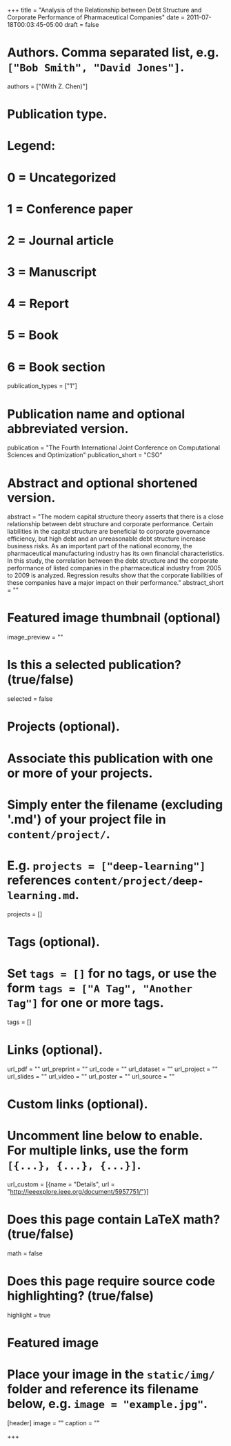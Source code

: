 +++
title = "Analysis of the Relationship between Debt Structure and Corporate Performance of Pharmaceutical Companies"
date = 2011-07-18T00:03:45-05:00
draft = false

# Authors. Comma separated list, e.g. `["Bob Smith", "David Jones"]`.
authors = ["(With Z. Chen)"]

# Publication type.
# Legend:
# 0 = Uncategorized
# 1 = Conference paper
# 2 = Journal article
# 3 = Manuscript
# 4 = Report
# 5 = Book
# 6 = Book section
publication_types = ["1"]

# Publication name and optional abbreviated version.
publication = "The Fourth International Joint Conference on Computational Sciences and Optimization"
publication_short = "CSO"

# Abstract and optional shortened version.
abstract = "The modern capital structure theory asserts that there is a close relationship between debt structure and corporate performance. Certain liabilities in the capital structure are beneficial to corporate governance efficiency, but high debt and an unreasonable debt structure increase business risks. As an important part of the national economy, the pharmaceutical manufacturing industry has its own financial characteristics. In this study, the correlation between the debt structure and the corporate performance of listed companies in the pharmaceutical industry from 2005 to 2009 is analyzed. Regression results show that the corporate liabilities of these companies have a major impact on their performance."
abstract_short = ""

# Featured image thumbnail (optional)
image_preview = ""

# Is this a selected publication? (true/false)
selected = false

# Projects (optional).
#   Associate this publication with one or more of your projects.
#   Simply enter the filename (excluding '.md') of your project file in `content/project/`.
#   E.g. `projects = ["deep-learning"]` references `content/project/deep-learning.md`.
projects = []

# Tags (optional).
#   Set `tags = []` for no tags, or use the form `tags = ["A Tag", "Another Tag"]` for one or more tags.
tags = []

# Links (optional).
url_pdf = ""
url_preprint = ""
url_code = ""
url_dataset = ""
url_project = ""
url_slides = ""
url_video = ""
url_poster = ""
url_source = ""

# Custom links (optional).
#   Uncomment line below to enable. For multiple links, use the form `[{...}, {...}, {...}]`.
url_custom = [{name = "Details", url = "http://ieeexplore.ieee.org/document/5957751/"}]

# Does this page contain LaTeX math? (true/false)
math = false

# Does this page require source code highlighting? (true/false)
highlight = true

# Featured image
# Place your image in the `static/img/` folder and reference its filename below, e.g. `image = "example.jpg"`.
[header]
image = ""
caption = ""

+++
